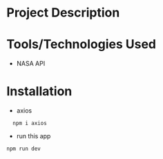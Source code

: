 # Project Description


# Tools/Technologies Used
- NASA API 
  

# Installation
- axios
``` 
  npm i axios
```
- run this app
```
npm run dev
```

